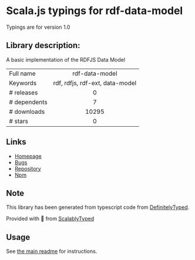 
# Scala.js typings for rdf-data-model

Typings are for version 1.0

## Library description:
A basic implementation of the RDFJS Data Model

|                    |                 |
| ------------------ | :-------------: |
| Full name          | rdf-data-model |
| Keywords           | rdf, rdfjs, rdf-ext, data-model |
| # releases         | 0 |
| # dependents       | 7 |
| # downloads        | 10295 |
| # stars            | 0 |

## Links
- [Homepage](https://github.com/rdf-ext/rdf-data-model)
- [Bugs](https://github.com/rdf-ext/rdf-data-model/issues)
- [Repository](https://github.com/rdf-ext/rdf-data-model)
- [Npm](https://www.npmjs.com/package/rdf-data-model)
    


## Note
This library has been generated from typescript code from [DefinitelyTyped](https://definitelytyped.org).

Provided with :purple_heart: from [ScalablyTyped](https://github.com/oyvindberg/ScalablyTyped)

## Usage
See [the main readme](../../readme.md) for instructions.



